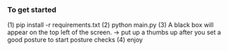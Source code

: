 ### To get started 

(1) pip install -r requirements.txt
(2) python main.py
(3) A black box will appear on the top left of the screen. 
    -> put up a thumbs up after you set a good posture to start posture checks 
(4) enjoy
